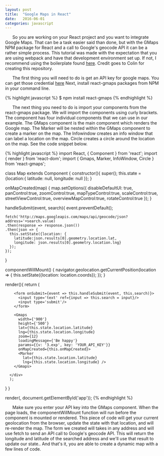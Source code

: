 ```yaml
---
layout: post
title:  "Google Maps in React"
date:   2016-06-01
categories: javascript
---
```


&nbsp;&nbsp;&nbsp;&nbsp;&nbsp;&nbsp;So you are working on your React project and you want to integrate Google Maps. That can be a task easier said than done, but with the GMaps NPM package for React and a call to Google's geocode API it can be a rather simple process. This tutorial was made with the expectation that you are using webpack and have that development environment set up. If not, I recommend using the boilerplate found [here](https://github.com/colinlmcdonald/react-redux-webpack). Credit goes to Colin for creating this repository.

&nbsp;&nbsp;&nbsp;&nbsp;&nbsp;&nbsp;The first thing you will need to do is get an API key for google maps. You can get those credential [here](https://console.developers.google.com/) Next, install react-gmaps packages from NPM in your command line.

{% highlight javascript %}
$ npm install react-gmaps
{% endhighlight %}

&nbsp;&nbsp;&nbsp;&nbsp;&nbsp;&nbsp;The next thing you need to do is import your components from the react-gmaps package. We will import the components using curly brackets. The component has four individual components that we can use in our example. The GMaps component is the main component which renders the Google map. The Marker will be nested within the GMaps component to create a marker on the map. The Infowindow creates an info window that can label a location on the map. Circle creates a circle around the location on the map. See the code snippet below.

{% highlight javascript %}
import React, { Component } from 'react';
import { render } from 'react-dom';
import { Gmaps, Marker, InfoWindow, Circle } from 'react-gmaps';

class Map extends Component {
  constructor(){
    super();
    this.state = {location:{
      latitude: null,
      longitude: null
    }};
  }

  onMapCreated(map) {
    map.setOptions({
      disableDefaultUI: true,
      panControl:true,
      zoomControl:true,
      mapTypeControl:true,
      scaleControl:true,
      streetViewControl:true,
      overviewMapControl:true,
      rotateControl:true
    });
  }

  handleSubmit(event, search){
    event.preventDefault();

    fetch('http://maps.googleapis.com/maps/api/geocode/json?address='+search.value)
    .then(response => response.json())
    .then(json => {
      this.setState({location: {
        latitude:json.results[0].geometry.location.lat, 
        longitude: json.results[0].geometry.location.lng}
      });
    });
  }

  componentWillMount() {
    navigator.geolocation.getCurrentPosition(location => {
      this.setState({location: location.coords});
    });
  }

  render(){
    return (
      <div>

        <form onSubmit={event => this.handleSubmit(event, this.search)}>
          <input type='text' ref={input => this.search = input}/>
          <input type='submit'/>
        </form>

        <Gmaps
          width={'900'}
          height={'500'}
          lat={this.state.location.latitude}
          lng={this.state.location.longitude}
          zoom={12}
          loadingMessage={'Be happy'}
          params={{v: '3.exp', key: 'YOUR_API_KEY'}}
          onMapCreated={this.onMapCreated}>
          <Marker
            lat={this.state.location.latitude}
            lng={this.state.location.longitude} />
        </Gmaps>

      </div>
      );
  }
}

render(<Map />, document.getElementById('app'));
{% endhighlight %}

&nbsp;&nbsp;&nbsp;&nbsp;&nbsp;&nbsp;Make sure you enter your API key into the GMaps component. When the page loads, the componentWillMount function will run before the component is mounted or rendered. This piece of code will get your current geolocation from the browser, update the state with that location, and will re-render the map. The form we created will takes in any address and will use fetch to send an API call to Google's geocode API. This will return the longitude and latitude of the searched address and we'll use that result to update our state.. And that's it, you are able to create a dynamic map with a few lines of code.
